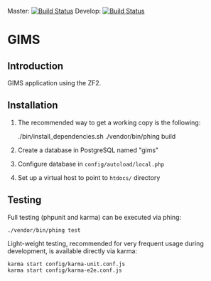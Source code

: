 Master: [![Build Status](https://api.travis-ci.org/Ecodev/gims.png?branch=master)](http://travis-ci.org/Ecodev/gims)
Develop: [![Build Status](https://api.travis-ci.org/Ecodev/gims.png?branch=develop)](http://travis-ci.org/Ecodev/gims)

GIMS
=======================

Introduction
------------
GIMS application using the ZF2.


Installation
------------

1. The recommended way to get a working copy is the following:

    ./bin/install_dependencies.sh
    ./vendor/bin/phing build

2. Create a database in PostgreSQL named "gims"
3. Configure database in ``config/autoload/local.php``
4. Set up a virtual host to point to ``htdocs/`` directory


Testing
-------

Full testing (phpunit and karma) can be executed via phing:

    ./vendor/bin/phing test

Light-weight testing, recommended for very frequent usage during development, is available directly via karma:

    karma start config/karma-unit.conf.js
    karma start config/karma-e2e.conf.js

